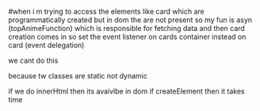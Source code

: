 #when i m trying to access the elements like card which are programmatically created but in dom the are not present so my fun is asyn (topAnimeFunction) which is responsible for fetching data and then card creation comes in so set the event listener on cards container instead on card (event delegation)

we cant do this <div class="absolute score in  top-0 left-0 bg-yellow-400 w-[${Math.round(score*10)}%] h-full rounded-full">
              </div> 
              because tw classes are static not dynamic


if we do innerHtml then its avaivlbe in dom if createElement then it takes time